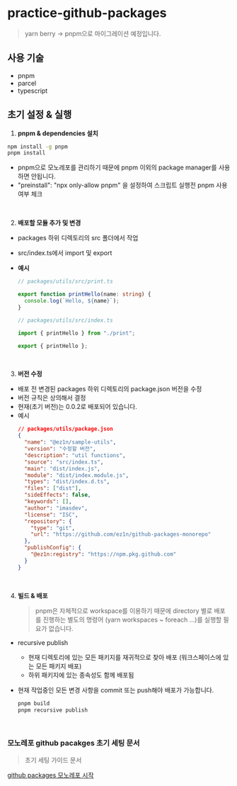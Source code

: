 # practice-github-packages

> yarn berry → pnpm으로 마이그레이션 예정입니다.

## 사용 기술

- pnpm
- parcel
- typescript

## 초기 설정 & 실행

1. **pnpm & dependencies 설치**

```bash
npm install -g pnpm
pnpm install
```

- pnpm으로 모노레포를 관리하기 때문에 pnpm 이외의 package manager를 사용하면 안됩니다.
- "preinstall": "npx only-allow pnpm" 을 설정하여 스크립트 실행전 pnpm 사용여부 체크

<br/>

2. **배포할 모듈 추가 및 변경**

- packages 하위 디렉토리의 src 폴더에서 작업
- src/index.ts에서 import 및 export

- **예시**

  ```ts
  // packages/utils/src/print.ts

  export function printHello(name: string) {
    console.log(`Hello, ${name}`);
  }
  ```

  ```ts
  // packages/utils/src/index.ts

  import { printHello } from "./print";

  export { printHello };
  ```

<br/>

3. **버전 수정**

- 배포 전 변경된 packages 하위 디렉토리의 package.json 버전을 수정
- 버전 규칙은 상의해서 결정
- 현재(초기 버전)는 0.0.2로 배포되어 있습니다.
- 예시
  ```json
  // packages/utils/package.json
  {
    "name": "@ez1n/sample-utils",
    "version": "수정할 버전",
    "description": "util functions",
    "source": "src/index.ts",
    "main": "dist/index.js",
    "module": "dist/index.module.js",
    "types": "dist/index.d.ts",
    "files": ["dist"],
    "sideEffects": false,
    "keywords": [],
    "author": "imasdev",
    "license": "ISC",
    "repository": {
      "type": "git",
      "url": "https://github.com/ez1n/github-packages-monorepo"
    },
    "publishConfig": {
      "@ez1n:registry": "https://npm.pkg.github.com"
    }
  }
  ```

<br/>

4. **빌드 & 배포**
   > pnpm은 자체적으로 workspace를 이용하기 때문에 directory 별로 배포를 진행하는 별도의 명령어 (yarn workspaces ~ foreach ...)를 실행할 필요가 없습니다.

- recursive publish
  - 현재 디렉토리에 있는 모든 패키지를 재귀적으로 찾아 배포 (워크스페이스에 있는 모든 패키지 배포)
  - 하위 패키지에 있는 종속성도 함께 배포됨
- 현재 작업중인 모든 변경 사항을 commit 또는 push해야 배포가 가능합니다.

  ```bash
  pnpm build
  pnpm recursive publish
  ```

<br/>

### 모노레포 github pacakges 초기 세팅 문서

> 초기 세팅 가이드 문서

[github packages 모노레포 시작](https://github.com/ez1n/github-packages-monorepo/wiki/github-packages-with-%EB%AA%A8%EB%85%B8%EB%A0%88%ED%8F%AC-(feat.-pnpm,-typescript,-parcel))
